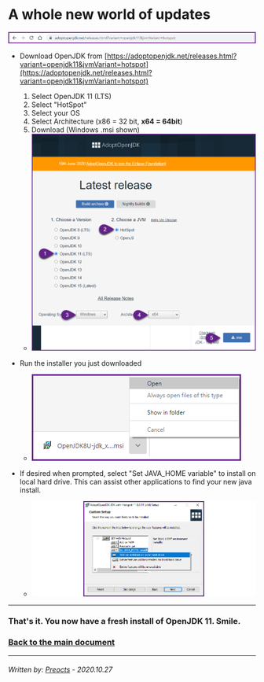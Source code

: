 # A whole new world of updates

![openjdk01.png](/images/openjdk01.png)

- Download OpenJDK from [https://adoptopenjdk.net/releases.html?variant=openjdk11&jvmVariant=hotspot](https://adoptopenjdk.net/releases.html?variant=openjdk11&jvmVariant=hotspot)
   1. Select OpenJDK 11 (LTS)
   2. Select "HotSpot"
   3. Select your OS
   4. Select Architecture (x86 = 32 bit, **x64 = 64bit**)
   5. Download (Windows .msi shown)
   - ![openjdk02.png](/images/openjdk02.png)

- Run the installer you just downloaded
   - ![openjdk03.png](/images/openjdk03.png)

- If desired when prompted, select "Set JAVA_HOME variable" to install on local hard drive.  This can assist other applications to find your new java install.
   - ![openjdk04.png](/images/openjdk04.png)

---

### That's it. You now have a fresh install of OpenJDK 11. Smile.

### [Back to the main document](README.md)

---

###### *Written by: [Preocts](https://github.com/Preocts) - 2020.10.27*